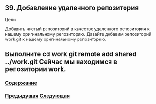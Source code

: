 ##  39. Добавление удаленного репозитория

Цели

Добавить чистый репозиторий в качестве удаленного репозитория к нашему оригинальному репозиторию.
Давайте добавим репозиторий work.git к нашему оригинальному репозиторию.

Выполните
cd work
git remote add shared ../work.git
Сейчас мы находимся в репозитории work.
---

### [Содержание](./bookgit.md)
### [Предыдущая](./book40.md)   [Следующая](./book42.md)